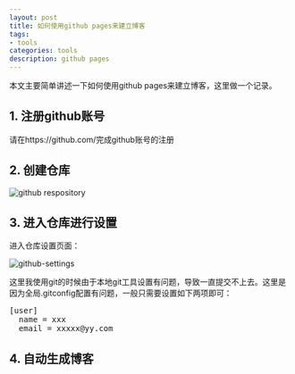 ```yaml
---
layout: post
title: 如何使用github pages来建立博客
tags:
- tools
categories: tools
description: github pages
---
```


本文主要简单讲述一下如何使用github pages来建立博客，这里做一个记录。

<!-- more -->


## 1. 注册github账号
请在https://github.com/完成github账号的注册


## 2. 创建仓库
![github respository](https://ivanzz1001.github.io/records/assets/img/tools/github-respository.png)




## 3. 进入仓库进行设置
进入仓库设置页面：

![github-settings](https://ivanzz1001.github.io/records/assets/img/tools/github-settings.png)

这里我使用git的时候由于本地git工具设置有问题，导致一直提交不上去。这里是因为全局.gitconfig配置有问题，一般只需要设置如下两项即可：
<pre>
[user]
  name = xxx
  email = xxxxx@yy.com
</pre>

## 4. 自动生成博客



<br />
<br />
<br />

